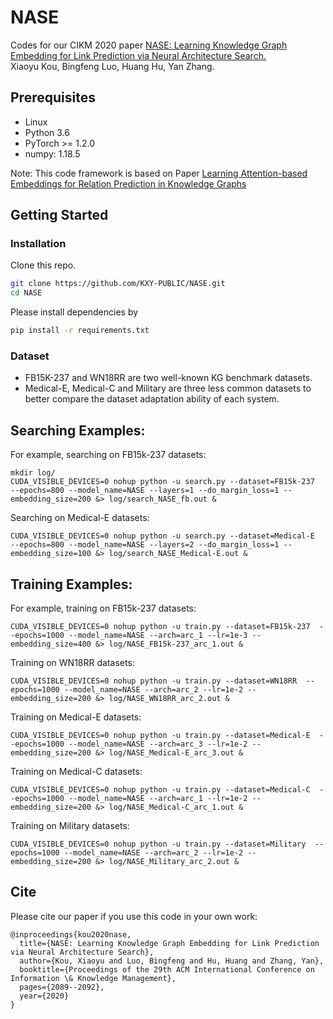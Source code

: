 # NASE
Codes for our CIKM 2020 paper [NASE: Learning Knowledge Graph Embedding for Link Prediction via Neural Architecture Search.](https://arxiv.org/abs/2008.07723)<br>
Xiaoyu Kou, Bingfeng Luo, Huang Hu, Yan Zhang.<br>


## Prerequisites

- Linux
- Python 3.6
- PyTorch >= 1.2.0
- numpy: 1.18.5

Note: This code framework is based on Paper [Learning Attention-based Embeddings for Relation Prediction in Knowledge Graphs](https://arxiv.org/abs/1906.01195)


## Getting Started

### Installation

Clone this repo.

```bash
git clone https://github.com/KXY-PUBLIC/NASE.git
cd NASE
```

Please install dependencies by

```bash
pip install -r requirements.txt
```

### Dataset

- FB15K-237 and WN18RR are two well-known KG benchmark datasets.
- Medical-E, Medical-C and Military are three less common datasets to better compare the dataset adaptation ability of each system. 


## Searching Examples:

For example, searching on FB15k-237 datasets:
```
mkdir log/
CUDA_VISIBLE_DEVICES=0 nohup python -u search.py --dataset=FB15k-237  --epochs=800 --model_name=NASE --layers=1 --do_margin_loss=1 --embedding_size=200 &> log/search_NASE_fb.out &
```

Searching on Medical-E datasets:

```
CUDA_VISIBLE_DEVICES=0 nohup python -u search.py --dataset=Medical-E  --epochs=800 --model_name=NASE --layers=2 --do_margin_loss=1 --embedding_size=100 &> log/search_NASE_Medical-E.out &
```

## Training Examples:

For example, training on FB15k-237 datasets:
```
CUDA_VISIBLE_DEVICES=0 nohup python -u train.py --dataset=FB15k-237  --epochs=1000 --model_name=NASE --arch=arc_1 --lr=1e-3 --embedding_size=400 &> log/NASE_FB15k-237_arc_1.out &
```

Training on WN18RR datasets:

```
CUDA_VISIBLE_DEVICES=0 nohup python -u train.py --dataset=WN18RR  --epochs=1000 --model_name=NASE --arch=arc_2 --lr=1e-2 --embedding_size=200 &> log/NASE_WN18RR_arc_2.out &
``` 

Training on Medical-E datasets:

```
CUDA_VISIBLE_DEVICES=0 nohup python -u train.py --dataset=Medical-E  --epochs=1000 --model_name=NASE --arch=arc_3 --lr=1e-2 --embedding_size=200 &> log/NASE_Medical-E_arc_3.out &
``` 

Training on Medical-C datasets:

```
CUDA_VISIBLE_DEVICES=0 nohup python -u train.py --dataset=Medical-C  --epochs=1000 --model_name=NASE --arch=arc_1 --lr=1e-2 --embedding_size=200 &> log/NASE_Medical-C_arc_1.out &
``` 

Training on Military datasets:

```
CUDA_VISIBLE_DEVICES=0 nohup python -u train.py --dataset=Military  --epochs=1000 --model_name=NASE --arch=arc_2 --lr=1e-2 --embedding_size=200 &> log/NASE_Military_arc_2.out &
``` 

## Cite

Please cite our paper if you use this code in your own work:

```
@inproceedings{kou2020nase,
  title={NASE: Learning Knowledge Graph Embedding for Link Prediction via Neural Architecture Search},
  author={Kou, Xiaoyu and Luo, Bingfeng and Hu, Huang and Zhang, Yan},
  booktitle={Proceedings of the 29th ACM International Conference on Information \& Knowledge Management},
  pages={2089--2092},
  year={2020}
}
```

